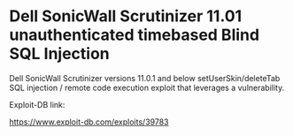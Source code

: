 # Dell SonicWall Scrutinizer 11.01 unauthenticated timebased Blind SQL Injection 

Dell SonicWall Scrutinizer versions 11.0.1 and below setUserSkin/deleteTab SQL injection / remote code execution exploit that leverages a vulnerability.

Exploit-DB link:

https://www.exploit-db.com/exploits/39783

